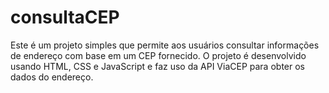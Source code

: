 # consultaCEP
Este é um projeto simples que permite aos usuários consultar informações de endereço com base em um CEP fornecido. O projeto é desenvolvido usando HTML, CSS e JavaScript e faz uso da API ViaCEP para obter os dados do endereço.
